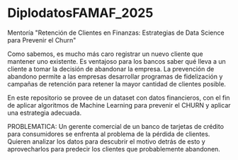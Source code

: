 # DiplodatosFAMAF_2025
Mentoría "Retención de Clientes en Finanzas: Estrategias de Data Science para Prevenir el Churn"

Como sabemos, es mucho más caro registrar un nuevo cliente que mantener uno existente.
Es ventajoso para los bancos saber qué lleva a un cliente a tomar la decisión de abandonar la empresa.
La prevención de abandono permite a las empresas desarrollar programas de fidelización y campañas de retención para retener la mayor cantidad de clientes posible.

En este repositorio se provee de un dataset con datos financieros, con el fin de aplicar algoritmos de Machine Learning para prevenir el CHURN y aplicar una estrategia adecuada.

PROBLEMATICA:
Un gerente comercial de un banco de tarjetas de crédito para consumidores se enfrenta al problema de la pérdida de clientes. Quieren analizar los datos para descubrir el motivo detrás de esto y aprovecharlos para predecir los clientes que probablemente abandonen.
